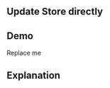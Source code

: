 ## Update Store directly

## Demo

<div id="replace" data-on-load="$$get('/examples/update_store/data')">
     Replace me
</div>

## Explanation
